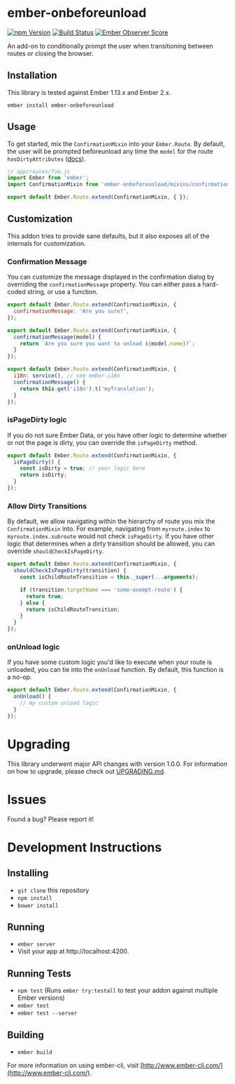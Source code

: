 # ember-onbeforeunload
[![npm Version][npm-badge]][npm]
[![Build Status][travis-badge]][travis]
[![Ember Observer Score](https://emberobserver.com/badges/ember-onbeforeunload.svg)](https://emberobserver.com/addons/ember-onbeforeunload)

An add-on to conditionally prompt the user when transitioning between routes or closing the browser.

## Installation
This library is tested against Ember 1.13.x and Ember 2.x.

```
ember install ember-onbeforeunload
```

## Usage
To get started, mix the `ConfirmationMixin` into your `Ember.Route`. By default,
the user will be prompted beforeunload any time the `model` for the route
`hasDirtyAttributes` ([docs](http://emberjs.com/api/data/classes/DS.Model.html#property_hasDirtyAttributes)).

```js
// app/routes/foo.js
import Ember from 'ember';
import ConfirmationMixin from 'ember-onbeforeunload/mixins/confirmation';

export default Ember.Route.extend(ConfirmationMixin, { });
```

## Customization
This addon tries to provide sane defaults, but it also exposes all of the internals
for customization.

### Confirmation Message
You can customize the message displayed in the confirmation dialog by overriding
the `confirmationMessage` property. You can either pass a hard-coded string,
or use a function.

```javascript
export default Ember.Route.extend(ConfirmationMixin, {
  confirmationMessage: 'Are you sure?',
});
```

```javascript
export default Ember.Route.extend(ConfirmationMixin, {
  confirmationMessage(model) {
    return `Are you sure you want to unload ${model.name}?`;
  }
});
```

```javascript
export default Ember.Route.extend(ConfirmationMixin, {
  i18n: service(), // see ember-i18n
  confirmationMessage() {
    return this.get('i18n').t('myTranslation');
  }
});
```

### isPageDirty logic
If you do not sure Ember Data, or you have other logic to determine whether or
not the page is dirty, you can override the `isPageDirty` method.

```javascript
export default Ember.Route.extend(ConfirmationMixin, {
  isPageDirty() {
    const isDirty = true; // your logic here
    return isDirty;
  }
});
```

### Allow Dirty Transitions
By default, we allow navigating within the hierarchy of route you mix the
`ConfirmationMixin` into. For example, navigating from `myroute.index` to
`myroute.index.subroute` would not check `isPageDirty`. If you have other logic
that determines when a dirty transition should be allowed, you can override
`shouldCheckIsPageDirty`.

```javascript
export default Ember.Route.extend(ConfirmationMixin, {
  shouldCheckIsPageDirty(transition) {
    const isChildRouteTransition = this._super(...arguments);

    if (transition.targetName === 'some-exempt-route') {
      return true;
    } else {
      return isChildRouteTransition;
    }
  }
});
```

### onUnload logic
If you have some custom logic you'd like to execute when your route is unloaded,
you can tie into the `onUnload` function. By default, this function is a no-op.

```javascript
export default Ember.Route.extend(ConfirmationMixin, {
  onUnload() {
    // my custom unload logic
  }
});
```

# Upgrading
This library underwent major API changes with version 1.0.0. For information on
how to upgrade, please check out [UPGRADING.md](https://github.com/jasonmit/ember-onbeforeunload/blob/master/UPGRADING.md).

# Issues
Found a bug? Please report it!

# Development Instructions

## Installing
* `git clone` this repository
* `npm install`
* `bower install`

## Running

* `ember server`
* Visit your app at http://localhost:4200.

## Running Tests

* `npm test` (Runs `ember try:testall` to test your addon against multiple Ember versions)
* `ember test`
* `ember test --server`

## Building

* `ember build`

For more information on using ember-cli, visit [http://www.ember-cli.com/](http://www.ember-cli.com/).

[npm]: https://www.npmjs.org/package/ember-onbeforeunload
[npm-badge]: https://img.shields.io/npm/v/ember-onbeforeunload.svg?style=flat-square
[travis]: https://travis-ci.org/jasonmit/ember-onbeforeunload
[travis-badge]: https://img.shields.io/travis/jasonmit/ember-onbeforeunload.svg?branch=master&style=flat-square
